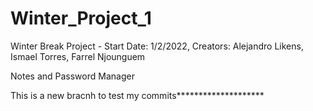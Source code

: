 # Winter_Project_1
Winter Break Project - Start Date: 1/2/2022, Creators: Alejandro Likens, Ismael Torres, Farrel Njounguem

Notes and Password Manager

This is a new bracnh to test my commits********************


